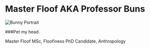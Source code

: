 # Master Floof AKA Professor Buns


![Bunny Portrait](docs/assets/IMG_7447.JPG)

###Pet my head.

 
  
Master Floof
MSc, Floofiness
PhD Candidate, Anthropology
